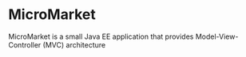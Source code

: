 # MicroMarket

MicroMarket is a small Java EE application that provides Model-View-Controller (MVC) architecture